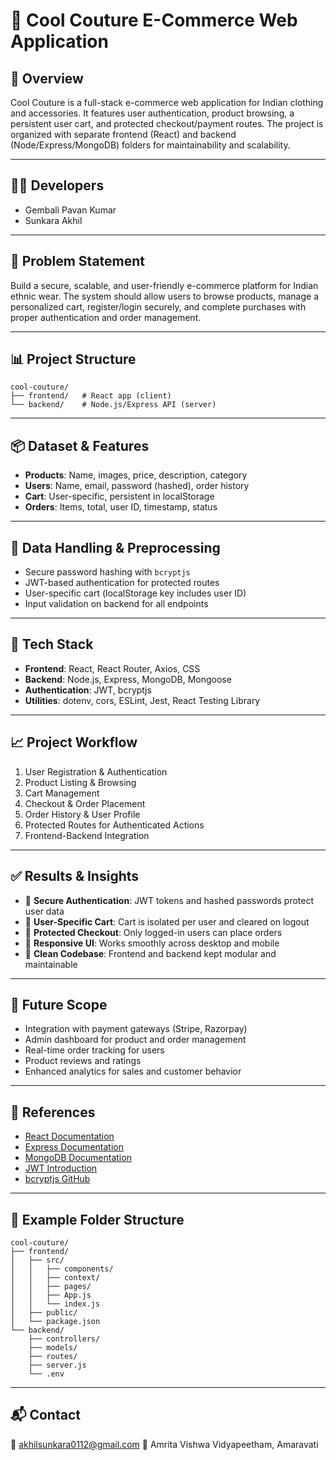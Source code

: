 # 🛒 Cool Couture E-Commerce Web Application

## 🧠 Overview

Cool Couture is a full-stack e-commerce web application for Indian clothing and accessories. It features user authentication, product browsing, a persistent user cart, and protected checkout/payment routes. The project is organized with separate frontend (React) and backend (Node/Express/MongoDB) folders for maintainability and scalability.

---

## 👨‍💻 Developers

- Gembali Pavan Kumar
- Sunkara Akhil
---

## 📌 Problem Statement

Build a secure, scalable, and user-friendly e-commerce platform for Indian ethnic wear. The system should allow users to browse products, manage a personalized cart, register/login securely, and complete purchases with proper authentication and order management.

---

## 📊 Project Structure

```
cool-couture/
├── frontend/   # React app (client)
└── backend/    # Node.js/Express API (server)
```

---

## 📦 Dataset & Features

- **Products**: Name, images, price, description, category
- **Users**: Name, email, password (hashed), order history
- **Cart**: User-specific, persistent in localStorage
- **Orders**: Items, total, user ID, timestamp, status

---

## 🧹 Data Handling & Preprocessing

- Secure password hashing with `bcryptjs`
- JWT-based authentication for protected routes
- User-specific cart (localStorage key includes user ID)
- Input validation on backend for all endpoints

---

## 🧰 Tech Stack

- **Frontend**: React, React Router, Axios, CSS
- **Backend**: Node.js, Express, MongoDB, Mongoose
- **Authentication**: JWT, bcryptjs
- **Utilities**: dotenv, cors, ESLint, Jest, React Testing Library

---

## 📈 Project Workflow

1. User Registration & Authentication
2. Product Listing & Browsing
3. Cart Management
4. Checkout & Order Placement
5. Order History & User Profile
6. Protected Routes for Authenticated Actions
7. Frontend-Backend Integration

---

## ✅ Results & Insights

- 🔐 **Secure Authentication**: JWT tokens and hashed passwords protect user data
- 🛒 **User-Specific Cart**: Cart is isolated per user and cleared on logout
- 🔏 **Protected Checkout**: Only logged-in users can place orders
- 📱 **Responsive UI**: Works smoothly across desktop and mobile
- 🧹 **Clean Codebase**: Frontend and backend kept modular and maintainable

---

## 🚀 Future Scope

- Integration with payment gateways (Stripe, Razorpay)
- Admin dashboard for product and order management
- Real-time order tracking for users
- Product reviews and ratings
- Enhanced analytics for sales and customer behavior

---

## 📎 References

- [React Documentation](https://reactjs.org/)
- [Express Documentation](https://expressjs.com/)
- [MongoDB Documentation](https://www.mongodb.com/docs/)
- [JWT Introduction](https://jwt.io/)
- [bcryptjs GitHub](https://github.com/dcodeIO/bcrypt.js)

---

## 📝 Example Folder Structure

```
cool-couture/
├── frontend/
│   ├── src/
│   │   ├── components/
│   │   ├── context/
│   │   ├── pages/
│   │   ├── App.js
│   │   └── index.js
│   ├── public/
│   └── package.json
└── backend/
    ├── controllers/
    ├── models/
    ├── routes/
    ├── server.js
    └── .env
```

---

## 📬 Contact

📧 akhilsunkara0112@gmail.com 
📍 Amrita Vishwa Vidyapeetham, Amaravati
